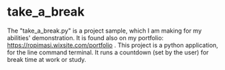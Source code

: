 # take_a_break
The "take_a_break.py" is a project sample, which I am making for my abilities' demonstration. It is found also on my portfolio: https://ropimasi.wixsite.com/portfolio .  This project is a python application, for the line command terminal. It runs a countdown (set by the user) for break time at work or study.
